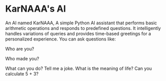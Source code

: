 # KarNAAA's AI
 An AI named KarNAAA, A simple Python AI assistant that performs basic arithmetic operations and responds to predefined questions. It intelligently handles variations of queries and provides time-based greetings for a personalized experience. You can ask questions like:

Who are you?

Who made you?

What can you do?
Tell me a joke.
What is the meaning of life?
Can you calculate 5 + 3?
